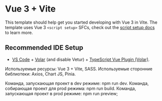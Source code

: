 # Vue 3 + Vite

This template should help get you started developing with Vue 3 in Vite. The template uses Vue 3 `<script setup>` SFCs, check out the [script setup docs](https://v3.vuejs.org/api/sfc-script-setup.html#sfc-script-setup) to learn more.

## Recommended IDE Setup

- [VS Code](https://code.visualstudio.com/) + [Volar](https://marketplace.visualstudio.com/items?itemName=Vue.volar) (and disable Vetur) + [TypeScript Vue Plugin (Volar)](https://marketplace.visualstudio.com/items?itemName=Vue.vscode-typescript-vue-plugin).

Используемые ресурсы: Vue 3 + Vite, SASS.
Используемые сторонние библиотеки: Axios, Chart JS, Pinia.

Команда, запускающая проект в dev режиме: npm run dev.
Команда, собирающая проект для prod режима: npm run build.
Команда, запускающая проект в prod режиме: npm run preview;
